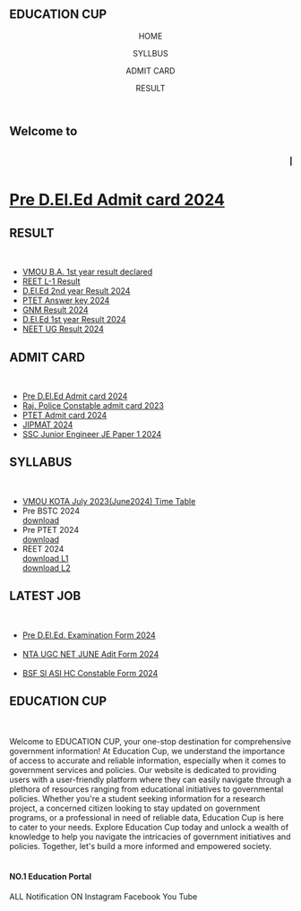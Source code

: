 <html lang="en">
<head>
    <meta charset="UTF-8">
    <meta name="viewport" content="width=device-width, initial-scale=1.0">
    <title>EDUCATION CUP</title>
    <link rel="stylesheet" href="style.css">
</head>
<body>
    <div class="title">
        <br>
        <h2>EDUCATION CUP</h2>
    </div>
<header>
    <div class="navbar">
        <p>HOME</p>
        <p>SYLLBUS</p>
        <p>ADMIT CARD</p>
        <p>RESULT</p>
    </div>
</header>
<div class="sub-title">
    <h2>Welcome to</h2>
    <h2><marquee>NO.1 Education Portal</marquee></h2>
    <h1><a href="https://predeledraj2024.in/err2.html">Pre D.El.Ed Admit card 2024</a> </h1>
</div>
<div class="tab-section">
    <div class="box1 box">
        <h2>RESULT</h2>
        <br>
        <ul class="result-box">
             <li> <a href="https://online.vmou.ac.in/result.aspx?encparam=1O4is1QYeChmFHQ2el0FJXbmZP5Fb7AR5seqYyaYR3p2LradyfWUbhkxcs0GSLCu5ZhZ5HTdg6TioBfvpkNjedvvoEcNElcjRlgHrA18LGqFv7qVDVc2FY4PzChedaBsbq2fe+vd2LSiZHt2/G0G+LirZ9UWJ4RenPoML328/WPOIjv2/Lh1Pq7a3oOnY9Ghi/6mYMzAWC/GMqs3xULkZmg89w8aGrCwyYriY5afrZomyAV0PPNW9jIlGd0wpdzpviYV6Uu6WPIPz+i4SGWvRIekKpjHl7xi2M3c+6vQsZY=">VMOU B.A. 1st year result declared</a> </li>
             <li> <a href="https://rsmssb.rajasthan.gov.in/Static/files/REET_LEVEL1_FINALRECOMM18062024.pdf">REET L-1 Result</a> </li>
             <li> <a href="https://rajshaladarpan.nic.in/RajEExam/DElEd/Home/LoginPage.aspx">D.El.Ed 2nd year Result 2024</a> </li>
             <li> <a href="https://ptetvmou2024.com/">PTET Answer key 2024</a> </li>
             <li> <a href="https://drive.google.com/file/d/1orKqzfiXSwfbHFZgGKzIjuOXYA-PjqBc/view?usp=drivesdk">GNM Result 2024</a> </li>
             <li> <a href="https://rajshaladarpan.nic.in/RajEExam/DElEd/Home/LoginPage.aspx">D.El.Ed 1st year Result 2024</a> </li>
             <li> <a href="https://neet.ntaonline.in/frontend/web/scorecard/index">NEET UG Result 2024</a> </li>
        </ul>
    </div>
    <div class="box2 box">
        <h2>ADMIT CARD</h2>
        <br>
        <ul class="result-box">
            <li> <a href="https://predeledraj2024.in/err2.html">Pre D.El.Ed Admit card 2024</a></li>
            <li> <a href="https://rjpolice.cbt-exam.in/dac">Raj. Police Constable admit card 2023</a></li>
            <li> <a href="https://ptetvmou2024.com">PTET Admit card 2024</a></li>
            <li> <a href="https://exams.nta.ac.in/JIPMAT/">JIPMAT 2024</a></li>
            <LI> <a href="https://ssc.gov.in/">SSC Junior Engineer JE Paper 1 2024</a></LI>
        </ul>
    </div>
    <div class="box3 box">
        <h2>SYLLABUS</h2>
        <br>
        <ul class="result-box">
            <li> <a href="https://www.vmou.ac.in/sites/default/files/2024-06-web-docs-per/TimeTable.pdf">VMOU KOTA July 2023(June2024) Time Table</a></li> 
            <li>Pre BSTC 2024</li>
            <a href="pre.bstc.syllabus.pdf" download class="download-btn">download</a>
            <br>
            <li>Pre PTET 2024</li>
            <a href="ptet.syllabus.pdf" download class="download-btn">download</a>
            <br>
            <li>REET 2024</li>
            <a href="reetlevel1.syllabus.pdf" download class="download-btn">download L1</a>
            <br>
            <a href="reetlevel2.syllabus.pdf" download class="download-btn">download L2</a>
        </ul>
    </div>
    <div class="box4 box">
        <h2>LATEST JOB</h2>
        <br>
        <ul class="result-box">
            <li> <a href="https://predeledraj2024.in/vcnt.php">Pre D.El.Ed. Examination Form 2024</a></li>
            <br>
            <li> <a href="https://ugcnet.ntaonline.in/">NTA UGC NET JUNE Adit Form 2024</a></li>
            <br>
            <li> <a href="https://rectt.bsf.gov.in/">BSF SI ASI HC Constable Form 2024</a></li>
        </ul>
    </div>
</div>
    <div class="box5 box">
    <div class="text2">
        <h2>EDUCATION CUP</h2>
    </div>
    <br>
    <br>
        Welcome to EDUCATION CUP, your one-stop destination for comprehensive government information! At Education Cup, we understand the importance of access to accurate and reliable information, especially when it comes to government services and policies. 
Our website is dedicated to providing users with a user-friendly platform where they can easily navigate through a plethora of resources ranging from educational initiatives to governmental policies. Whether you're a student seeking information for a research project, a concerned citizen looking to stay updated on government programs, or a professional in need of reliable data, Education Cup is here to cater to your needs.
Explore Education Cup today and unlock a wealth of knowledge to help you navigate the intricacies of government initiatives and policies. Together, let's build a more informed and empowered society.
</div>
<footer>
    <div class="foot-panel">
        <br>
        <h4>NO.1 Education Portal</h4>
        ALL Notification ON
        Instagram
        Facebook
        You Tube
    </div>
</footer>
</body>
</html>
